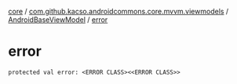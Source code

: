 [core](../../index.md) / [com.github.kacso.androidcommons.core.mvvm.viewmodels](../index.md) / [AndroidBaseViewModel](index.md) / [error](.)

# error

`protected val error: <ERROR CLASS><<ERROR CLASS>>`